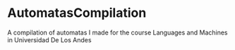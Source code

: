 # AutomatasCompilation
A compilation of automatas I made for the course Languages and Machines in Universidad De Los Andes

